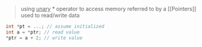 >using <u>unary</u> * operator to access memory referred to by a [[Pointers]] 
>	used to read/write data 
```C
int *pt = ...; // assume initialized 
int a = *ptr; // read value
*ptr = a + 2; // write value
```